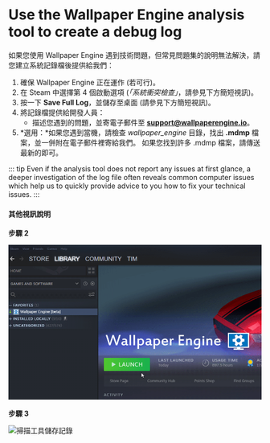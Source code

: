 # Use the Wallpaper Engine analysis tool to create a debug log

如果您使用 Wallpaper Engine 遇到技術問題，但常見問題集的說明無法解決，請您建立系統記錄檔後提供給我們：

1. 確保 Wallpaper Engine 正在運作 (若可行)。
2. 在 Steam 中選擇第 4 個啟動選項 (*「系統衝突檢查」*，請參見下方簡短視訊)。
3. 按一下 **Save Full Log**，並儲存至桌面 (請參見下方簡短視訊)。
4. 將記錄檔提供給開發人員：
    * 描述您遇到的問題，並寄電子郵件至 **support@wallpaperengine.io**。
5. *選用：*如果您遇到當機，請檢查 *wallpaper_engine* 目錄，找出 **.mdmp** 檔案，並一併附在電子郵件裡寄給我們。 如果您找到許多 .mdmp 檔案，請傳送最新的即可。

::: tip
Even if the analysis tool does not report any issues at first glance, a deeper investigation of the log file often reveals common computer issues which help us to quickly provide advice to you how to fix your technical issues.
:::

#### 其他視訊說明

**步驟 2**

![掃描工具啟動選項](./scantoollaunch.gif)

**步驟 3**

![掃描工具儲存記錄](./scantoolsave.gif)
